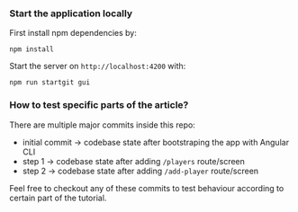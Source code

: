 ### Start the application locally

First install npm dependencies by:

`npm install`

Start the server on `http://localhost:4200` with:

`npm run startgit gui`

### How to test specific parts of the article?

There are multiple major commits inside this repo:

- initial commit -> codebase state after bootstraping the app with Angular CLI
- step 1 -> codebase state after adding `/players` route/screen
- step 2 -> codebase state after adding `/add-player` route/screen

Feel free to checkout any of these commits to test behaviour according to certain part of the tutorial.
